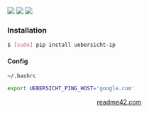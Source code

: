 <!--
https://readme42.com
-->


[![](https://img.shields.io/pypi/v/uebersicht-ip.svg?maxAge=3600)](https://pypi.org/project/uebersicht-ip/)
[![](https://img.shields.io/badge/License-Unlicense-blue.svg?longCache=True)](https://unlicense.org/)
[![](https://github.com/andrewp-as-is/uebersicht-ip.widget/workflows/tests42/badge.svg)](https://github.com/andrewp-as-is/uebersicht-ip.widget/actions)

### Installation
```bash
$ [sudo] pip install uebersicht-ip
```

#### Config
`~/.bashrc`
```bash
export UEBERSICHT_PING_HOST='google.com'
```

<p align="center">
    <a href="https://readme42.com/">readme42.com</a>
</p>